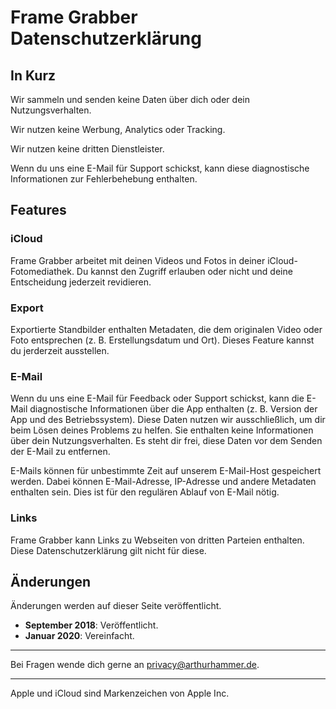 # Frame Grabber Datenschutzerklärung

## In Kurz

Wir sammeln und senden keine Daten über dich oder dein Nutzungsverhalten.

Wir nutzen keine Werbung, Analytics oder Tracking.

Wir nutzen keine dritten Dienstleister.

Wenn du uns eine E-Mail für Support schickst, kann diese diagnostische Informationen zur Fehlerbehebung enthalten.

## Features

### iCloud

Frame Grabber arbeitet mit deinen Videos und Fotos in deiner iCloud-Fotomediathek. Du kannst den Zugriff erlauben oder nicht und deine Entscheidung jederzeit revidieren.

### Export

Exportierte Standbilder enthalten Metadaten, die dem originalen Video oder Foto entsprechen (z. B. Erstellungsdatum und Ort). Dieses Feature kannst du jerderzeit ausstellen.

### E-Mail

Wenn du uns eine E-Mail für Feedback oder Support schickst, kann die E-Mail diagnostische Informationen über die App enthalten (z. B. Version der App und des Betriebssystem). Diese Daten nutzen wir ausschließlich, um dir beim Lösen deines Problems zu helfen. Sie enthalten keine Informationen über dein Nutzungsverhalten. Es steht dir frei, diese Daten vor dem Senden der E-Mail zu entfernen.

E-Mails können für unbestimmte Zeit auf unserem E-Mail-Host gespeichert werden. Dabei können E-Mail-Adresse, IP-Adresse und andere Metadaten enthalten sein. Dies ist für den regulären Ablauf von E-Mail nötig.

### Links

Frame Grabber kann Links zu Webseiten von dritten Parteien enthalten. Diese Datenschutzerklärung gilt nicht für diese.

## Änderungen

Änderungen werden auf dieser Seite veröffentlicht.

- **September 2018**: Veröffentlicht.
- **Januar 2020**: Vereinfacht.

---

Bei Fragen wende dich gerne an [privacy@arthurhammer.de](mailto:privacy@arthurhammer.de).

---

Apple und iCloud sind Markenzeichen von Apple Inc.

